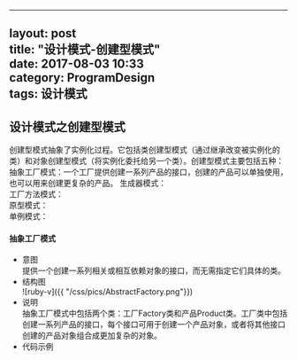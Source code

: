 ----		
 layout: post		
 title: "设计模式-创建型模式"		
 date: 2017-08-03 10:33		
 category: ProgramDesign		
 tags: 设计模式		
 ----		
## 设计模式之创建型模式		
 创建型模式抽象了实例化过程。它包括类创建型模式（通过继承改变被实例化的类）和对象创建型模式（将实例化委托给另一个类）。创建型模式主要包括五种：  
 抽象工厂模式：一个工厂提供创建一系列产品的接口，创建的产品可以单独使用，也可以用来创建更复杂的产品。	
 生成器模式：  
 工厂方法模式：  
 原型模式：  
 单例模式：  
#### 抽象工厂模式		
 * 意图  		
 提供一个创建一系列相关或相互依赖对象的接口，而无需指定它们具体的类。		
 * 结构图  
 ![ruby-v]({{ "/css/pics/AbstractFactory.png"}})		
 * 说明  
 抽象工厂模式中包括两个类：工厂Factory类和产品Product类。工厂类中包括创建一系列产品的接口，每个接口可用于创建一个产品对象，或者将其他接口创建的产品对象组合成更加复杂的对象。		
 * 代码示例
 